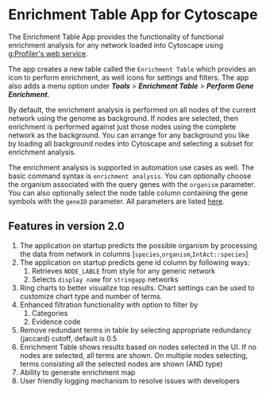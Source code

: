 # Enrichment Table App for Cytoscape
The Enrichment Table App provides the functionality of functional enrichment analysis for any network loaded into Cytoscape using [g:Profiler's web service](https://biit.cs.ut.ee/gprofiler/gost).

The app creates a new table called the `Enrichment Table` which provides an icon to perform enrichment, as well icons for settings and filters. The app also adds a menu option under ***Tools*** > ***Enrichment Table*** > ***Perform Gene Enrichment***.

By default, the enrichment analysis is performed on all nodes of the current network using the genome as background. If nodes are selected, then enrichment is performed against just those nodes using the complete network as the background. You can arrange for any background you like by loading all background nodes into Cytoscape and selecting a subset for enrichment analysis.

The enrichment analysis is supported in automation use cases as well. The basic command syntax is `enrichment analysis`.  You can optionally choose the organism associated with the query genes with the `organism` parameter. You can also optionally select the node table column containing the gene symbols with the `geneID` parameter. All parameters are listed
[here](http://localhost:1234/v1/swaggerUI/swagger-ui/index.html?url=http%3A%2F%2Flocalhost%3A1234%2Fv1%2Fcommands%2Fswagger.json#!/enrichment/enrichment_analysis).

## Features in version 2.0
1. The application on startup predicts the possible organism by processing the data from network in columns [`species`,`organism`,`IntAct::species`]
2. The application on startup predicts gene id column by following ways:
   1. Retrieves `NODE_LABLE` from style for any generic network
   2. Selects `display name` for `stringapp` networks
3. Ring charts to better visualize top results. Chart settings can be used to customize chart type and number of terms.
4. Enhanced filtration functionality with option to filter by
   1. Categories
   2. Evidence code
5. Remove redundant terms in table by selecting appropriate redundancy (jaccard) cutoff, default is 0.5
6. Enrichment Table shows results based on nodes selected in the UI. If no nodes are selected, all terms are shown. On multiple nodes selecting, terms consisting all the selected nodes are shown (AND type)
7. Ability to generate enrichment map
8. User friendly logging mechanism to resolve issues with developers
